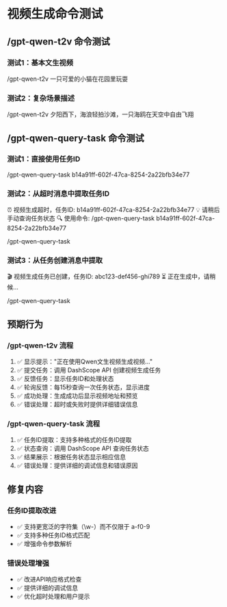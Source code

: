 # 视频生成命令测试

## /gpt-qwen-t2v 命令测试

### 测试1：基本文生视频
/gpt-qwen-t2v 一只可爱的小猫在花园里玩耍

### 测试2：复杂场景描述
/gpt-qwen-t2v 夕阳西下，海浪轻拍沙滩，一只海鸥在天空中自由飞翔

## /gpt-qwen-query-task 命令测试

### 测试1：直接使用任务ID
/gpt-qwen-query-task b14a91ff-602f-47ca-8254-2a22bfb34e77

### 测试2：从超时消息中提取任务ID
⏰ 视频生成超时，任务ID: b14a91ff-602f-47ca-8254-2a22bfb34e77
💡 请稍后手动查询任务状态
🔍 使用命令: /gpt-qwen-query-task b14a91ff-602f-47ca-8254-2a22bfb34e77

/gpt-qwen-query-task

### 测试3：从任务创建消息中提取
🎬 视频生成任务已创建，任务ID: abc123-def456-ghi789
⏳ 正在生成中，请稍候...

/gpt-qwen-query-task

## 预期行为

### /gpt-qwen-t2v 流程
1. ✅ 显示提示："正在使用Qwen文生视频生成视频..."
2. ✅ 提交任务：调用 DashScope API 创建视频生成任务
3. ✅ 反馈任务：显示任务ID和处理状态
4. ✅ 轮询反馈：每15秒查询一次任务状态，显示进度
5. ✅ 成功处理：生成成功后显示视频地址和预览
6. ✅ 错误处理：超时或失败时提供详细错误信息

### /gpt-qwen-query-task 流程
1. ✅ 任务ID提取：支持多种格式的任务ID提取
2. ✅ 状态查询：调用 DashScope API 查询任务状态
3. ✅ 结果展示：根据任务状态显示相应信息
4. ✅ 错误处理：提供详细的调试信息和错误原因

## 修复内容

### 任务ID提取改进
- ✅ 支持更宽泛的字符集（\w\-）而不仅限于 a-f0-9
- ✅ 支持多种任务ID格式匹配
- ✅ 增强命令参数解析

### 错误处理增强
- ✅ 改进API响应格式检查
- ✅ 提供详细的调试信息
- ✅ 优化超时处理和用户提示